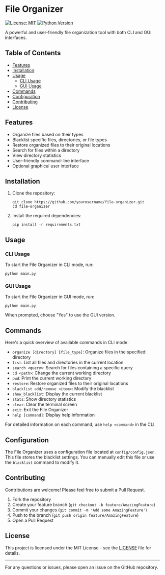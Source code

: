 # File Organizer

[![License: MIT](https://img.shields.io/badge/License-MIT-yellow.svg)](https://opensource.org/licenses/MIT)
[![Python Version](https://img.shields.io/badge/python-3.7%2B-blue)](https://www.python.org/downloads/)

A powerful and user-friendly file organization tool with both CLI and GUI interfaces.

## Table of Contents

- [Features](#features)
- [Installation](#installation)
- [Usage](#usage)
  - [CLI Usage](#cli-usage)
  - [GUI Usage](#gui-usage)
- [Commands](#commands)
- [Configuration](#configuration)
- [Contributing](#contributing)
- [License](#license)

## Features

- Organize files based on their types
- Blacklist specific files, directories, or file types
- Restore organized files to their original locations
- Search for files within a directory
- View directory statistics
- User-friendly command-line interface
- Optional graphical user interface

## Installation

1. Clone the repository:
   ```
   git clone https://github.com/yourusername/file-organizer.git
   cd file-organizer
   ```

2. Install the required dependencies:
   ```
   pip install -r requirements.txt
   ```

## Usage

### CLI Usage

To start the File Organizer in CLI mode, run:

```
python main.py
```

### GUI Usage

To start the File Organizer in GUI mode, run:

```
python main.py
```

When prompted, choose "Yes" to use the GUI version.

## Commands

Here's a quick overview of available commands in CLI mode:

- `organize [directory] [file_type]`: Organize files in the specified directory
- `list`: List all files and directories in the current location
- `search <query>`: Search for files containing a specific query
- `cd <path>`: Change the current working directory
- `pwd`: Print the current working directory
- `restore`: Restore organized files to their original locations
- `blacklist add/remove <item>`: Modify the blacklist
- `show_blacklist`: Display the current blacklist
- `stats`: Show directory statistics
- `clear`: Clear the terminal screen
- `exit`: Exit the File Organizer
- `help [command]`: Display help information

For detailed information on each command, use `help <command>` in the CLI.

## Configuration

The File Organizer uses a configuration file located at `config/config.json`. This file stores the blacklist settings. You can manually edit this file or use the `blacklist` command to modify it.

## Contributing

Contributions are welcome! Please feel free to submit a Pull Request.

1. Fork the repository
2. Create your feature branch (`git checkout -b feature/AmazingFeature`)
3. Commit your changes (`git commit -m 'Add some AmazingFeature'`)
4. Push to the branch (`git push origin feature/AmazingFeature`)
5. Open a Pull Request

## License

This project is licensed under the MIT License - see the [LICENSE](LICENSE) file for details.

---

For any questions or issues, please open an issue on the GitHub repository.
